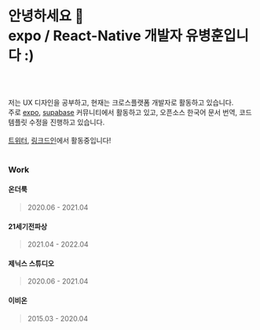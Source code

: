 <h1>안녕하세요 👋<br/> expo / React-Native 개발자 유병훈입니다 :)</h1>
<br/>
<br/>

저는 UX 디자인을 공부하고, 현재는 크로스플랫폼 개발자로 활동하고 있습니다.<br/>
주로 [expo](https://github.com/expo), [supabase](https://github.com/supabase) 커뮤니티에서 활동하고 있고, 오픈소스 한국어 문서 번역, 코드 템플릿 수정을 진행하고 있습니다.<br/>
<br/>
[트위터](https://twitter.com/bhyoo99), [링크드인](https://www.linkedin.com/in/bhyoo99)에서 활동중입니다!<br/>
<br/>

### Work
#### 온더룩
> 2020.06 - 2021.04
#### 21세기전파상
>2021.04 - 2022.04
#### 제닉스 스튜디오
> 2020.06 - 2021.04
#### 이비온
> 2015.03 - 2020.04